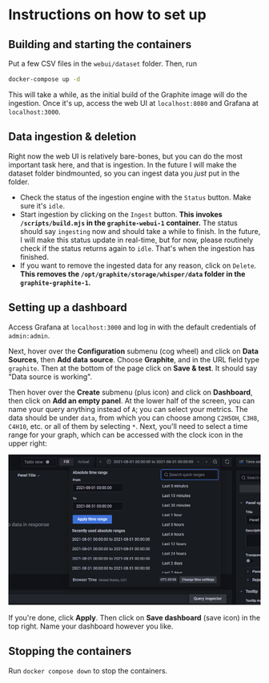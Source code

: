 # Instructions on how to set up

## Building and starting the containers

Put a few CSV files in the `webui/dataset` folder. Then, run

```bash
docker-compose up -d
```

This will take a while, as the initial build of the Graphite image will do the ingestion. Once it's up, access the web UI at `localhost:8080` and Grafana at `localhost:3000`.

## Data ingestion & deletion

Right now the web UI is relatively bare-bones, but you can do the most important task here, and that is ingestion. In the future I will make the dataset folder bindmounted, so you can ingest data you *just* put in the folder.

- Check the status of the ingestion engine with the `Status` button. Make sure it's `idle`.
- Start ingestion by clicking on the `Ingest` button. **This invokes `/scripts/build.mjs` in the `graphite-webui-1` container.** The status should say `ingesting` now and should take a while to finish. In the future, I will make this status update in real-time, but for now, please routinely check if the status returns again to `idle`. That's when the ingestion has finished.
- If you want to remove the ingested data for any reason, click on `Delete`. **This removes the `/opt/graphite/storage/whisper/data` folder in the `graphite-graphite-1`.**

## Setting up a dashboard

Access Grafana at `localhost:3000` and log in with the default credentials of `admin:admin`.

Next, hover over the **Configuration** submenu (cog wheel) and click on **Data Sources**, then **Add data source**. Choose **Graphite**, and in the URL field type `graphite`. Then at the bottom of the page click on **Save & test**. It should say "Data source is working".

Then hover over the **Create** submenu (plus icon) and click on **Dashboard**, then click on **Add an empty panel**. At the lower half of the screen, you can name your query anything instead of `A`; you can select your metrics. The data should be under `data`, from which you can choose among `C2H5OH`, `C3H8`, `C4H10`, etc. or all of them by selecting `*`. Next, you'll need to select a time range for your graph, which can be accessed with the clock icon in the upper right:

![time range selection](./readme_time-range.png)

If you're done, click **Apply**. Then click on **Save dashboard** (save icon) in the top right. Name your dashboard however you like.

## Stopping the containers

Run `docker compose down` to stop the containers.
